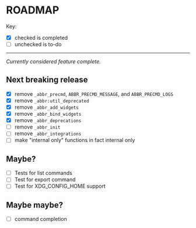 # ROADMAP

Key:

- [x] checked is completed
- [ ] unchecked is to-do

---

_Currently considered feature complete._

## Next breaking release

- [x] remove `_abbr_precmd`, `ABBR_PRECMD_MESSAGE`, and `ABBR_PRECMD_LOGS`
- [x] remove `_abbr:util_deprecated`
- [x] remove `_abbr_add_widgets`
- [x] remove `_abbr_bind_widgets`
- [x] remove `_abbr_deprecations`
- [ ] remove `_abbr_init`
- [ ] remove `_abbr_integrations`
- [ ] make "internal only" functions in fact internal only

## Maybe?

- [ ] Tests for list commands
- [ ] Test for export command
- [ ] Test for XDG_CONFIG_HOME support

## Maybe maybe?

- [ ] command completion
